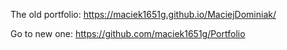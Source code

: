 The old portfolio: https://maciek1651g.github.io/MaciejDominiak/

Go to new one:
https://github.com/maciek1651g/Portfolio

